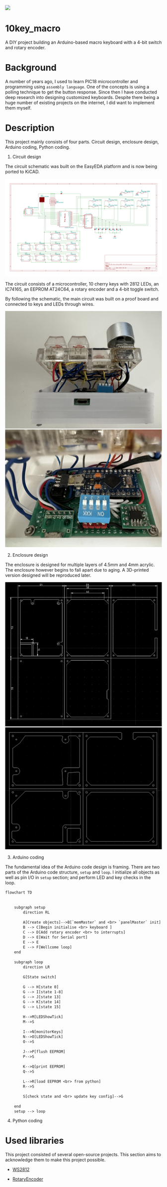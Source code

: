 <img src="README images/arduino_macro.gif"/>

# 10key_macro

A DIY project building an Arduino-based macro keyboard with a 4-bit switch and rotary encoder.

# Background

<!-- The reason for creating this project/ -->
<!-- the why this project is important -->

A number of years ago, I used to learn PIC18 microcontroller and programming using `assembly language`. One of the concepts is using a polling technique to get the button response. Since then I have conducted deep research into designing customized keyboards. Despite there being a huge number of existing projects on the internet, I did want to implement them myself.

# Description

<!-- Describe what it is and what it is included -->

This project mainly consists of four parts. Circuit design, enclosure design, Arduino coding, Python coding.

1. Circuit design

The circuit schematic was built on the EasyEDA platform and is now being ported to KiCAD.

<img src="./Circuit design/SCH_10-key-marco_2024-03-20.svg" style="background:white;">

The circuit consists of a microcontroller, 10 cherry keys with 2812 LEDs, an IC74165, an EEPROM AT24C64, a rotary encoder and a 4-bit toggle switch.

By following the schematic, the main circuit was built on a proof board and connected to keys and LEDs through wires.

<img src="./README images/PCB1.JPG"/>
<img src="./README images/PCB2.JPG"/>

2. Enclosure design

The enclosure is designed for multiple layers of 4.5mm and 4mm acrylic. The enclosure however begins to fall apart due to aging. A 3D-printed version designed will be reproduced later.

<img src="./Enclosure design/CAD1.png">
<img src="./Enclosure design/CAD2.png">

3. Arduino coding

The fundamental idea of the Arduino code design is framing. There are two parts of the Arduino code structure, `setup` and `loop`. I initialize all objects as well as pin I/O in `setup` section; and perform LED and key checks in the loop.

```mermaid
flowchart TD


    subgraph setup
        direction RL

        A[Create objects]-->B[`memMaster` and <br> `panelMaster` init]
        B --> C[Begin initialise <br> keyboard ]
        C --> D[Add rotary encoder <br> to interrupts]
        D --> E[Wait for Serial port]
        E --> E
        E --> F[Wellcome loop]
    end

    subgraph loop
        direction LR

        G[State switch]

        G --> H[state 0]
        G --> I[state 1-8]
        G --> J[state 13]
        G --> K[state 14]
        G --> L[state 15]

        H-->M[LEDShowTick]
        M-->S

        I-->N[monitorKeys]
        N-->O[LEDShowTick]
        O-->S

        J-->P[flush EEPROM]
        P-->S

        K-->Q[print EEPROM]
        Q-->S

        L-->R[load EEPROM <br> from python]
        R-->S

        S[check state and <br> update key config]-->G

    end
    setup --> loop
```

4. Python coding




# Used libraries

This project consisted of several open-source projects. This section aims to acknowledge them to make this project possible.

-   [WS2812](https://github.com/cpldcpu/light_ws2812)

-   [RotaryEncoder](https://github.com/mathertel/RotaryEncoder/)
